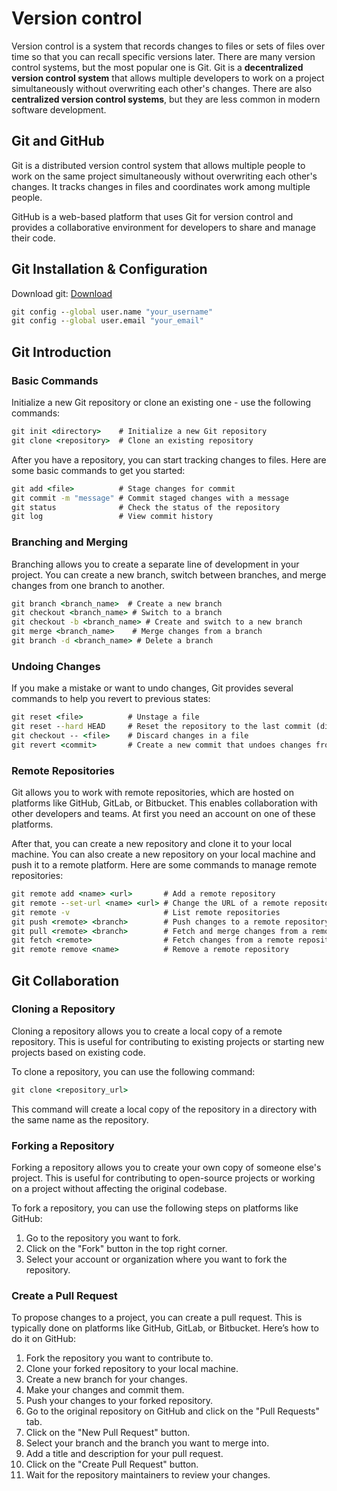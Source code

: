 # Version control

Version control is a system that records changes to files or sets of files over time so that you can recall specific versions later. There are many version control systems, but the most popular one is Git. Git is a **decentralized version control system** that allows multiple developers to work on a project simultaneously without overwriting each other's changes. There are also **centralized version control systems**, but they are less common in modern software development.

## Git and GitHub

Git is a distributed version control system that allows multiple people to work on the same project simultaneously without overwriting each other's changes. It tracks changes in files and coordinates work among multiple people.

GitHub is a web-based platform that uses Git for version control and provides a collaborative environment for developers to share and manage their code.

## Git Installation & Configuration

Download git: [Download](https://git-scm.com/downloads)

```cmd
git config --global user.name "your_username"
git config --global user.email "your_email"
```

## Git Introduction

### Basic Commands

Initialize a new Git repository or clone an existing one - use the following commands:

```cmd
git init <directory>    # Initialize a new Git repository
git clone <repository>  # Clone an existing repository
```

After you have a repository, you can start tracking changes to files. Here are some basic commands to get you started:

```cmd
git add <file>          # Stage changes for commit
git commit -m "message" # Commit staged changes with a message
git status              # Check the status of the repository    
git log                 # View commit history
```

### Branching and Merging

Branching allows you to create a separate line of development in your project. You can create a new branch, switch between branches, and merge changes from one branch to another.

```cmd
git branch <branch_name>  # Create a new branch
git checkout <branch_name> # Switch to a branch
git checkout -b <branch_name> # Create and switch to a new branch
git merge <branch_name>    # Merge changes from a branch
git branch -d <branch_name> # Delete a branch
```

### Undoing Changes

If you make a mistake or want to undo changes, Git provides several commands to help you revert to previous states:

```cmd
git reset <file>          # Unstage a file
git reset --hard HEAD     # Reset the repository to the last commit (discard all changes)
git checkout -- <file>    # Discard changes in a file
git revert <commit>       # Create a new commit that undoes changes from a specific commit
```

### Remote Repositories

Git allows you to work with remote repositories, which are hosted on platforms like GitHub, GitLab, or Bitbucket. This enables collaboration with other developers and teams.
At first you need an  account on one of these platforms.

After that, you can create a new repository and clone it to your local machine. You can also create a new repository on your local machine and push it to a remote platform. Here are some commands to manage remote repositories:

```cmd
git remote add <name> <url>       # Add a remote repository
git remote --set-url <name> <url> # Change the URL of a remote repository
git remote -v                     # List remote repositories
git push <remote> <branch>        # Push changes to a remote repository
git pull <remote> <branch>        # Fetch and merge changes from a remote repository
git fetch <remote>                # Fetch changes from a remote repository
git remote remove <name>          # Remove a remote repository
```

## Git Collaboration

### Cloning a Repository

Cloning a repository allows you to create a local copy of a remote repository. This is useful for contributing to existing projects or starting new projects based on existing code.

To clone a repository, you can use the following command:

```cmd
git clone <repository_url>
```

This command will create a local copy of the repository in a directory with the same name as the repository.

### Forking a Repository

Forking a repository allows you to create your own copy of someone else's project. This is useful for contributing to open-source projects or working on a project without affecting the original codebase.

To fork a repository, you can use the following steps on platforms like GitHub:

1. Go to the repository you want to fork.
2. Click on the "Fork" button in the top right corner.
3. Select your account or organization where you want to fork the repository.

### Create a Pull Request

To propose changes to a project, you can create a pull request. This is typically done on platforms like GitHub, GitLab, or Bitbucket. Here’s how to do it on GitHub:

1. Fork the repository you want to contribute to.
2. Clone your forked repository to your local machine.
3. Create a new branch for your changes.
4. Make your changes and commit them.
5. Push your changes to your forked repository.
6. Go to the original repository on GitHub and click on the "Pull Requests" tab.
7. Click on the "New Pull Request" button.
8. Select your branch and the branch you want to merge into.
9. Add a title and description for your pull request.
10. Click on the "Create Pull Request" button.
11. Wait for the repository maintainers to review your changes.
